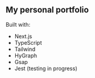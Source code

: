 ## My personal portfolio

Built with:

- Next.js
- TypeScript
- Tailwind
- HyGraph
- Gsap
- Jest (testing in progress)
